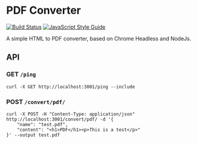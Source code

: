 # PDF Converter

[![Build Status](https://travis-ci.com/Serli/pdf-converter.svg?branch=master)](https://travis-ci.com/Serli/pdf-converter)
[![JavaScript Style Guide](https://img.shields.io/badge/code_style-standard-brightgreen.svg)](https://standardjs.com)

A simple HTML to PDF converter, based on Chrome Headless and NodeJs.

## API

### GET `/ping`

```
curl -X GET http://localhost:3001/ping --include
```

### POST `/convert/pdf/`

```
curl -X POST -H "Content-Type: application/json" http://localhost:3001/convert/pdf/ -d '{
    "name": "test.pdf",
    "content": "<h1>PDF</h1><p>This is a test</p>"
}' --output test.pdf
```
